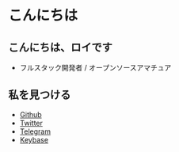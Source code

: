 # こんにちは

## こんにちは、ロイです

- フルスタック開発者 / オープンソースアマチュア

## 私を見つける

- [Github](https://github.com/luohy15)
- [Twitter](https://twitter.com/myroy15)
- [Telegram](https://t.me/luohy15)
- [Keybase](https://keybase.io/luohy15)

